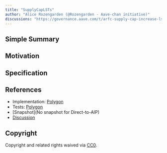 ```yaml
---
title: "SupplyCapLSTs"
author: "Alice Rozengarden (@Rozengarden - Aave-chan initiative)"
discussions: "https://governance.aave.com/t/arfc-supply-cap-increase-lsts-on-polygon-v3/14696"
---
```


## Simple Summary

## Motivation

## Specification

## References

- Implementation: [Polygon](https://github.com/bgd-labs/aave-proposals/blob/main/src/20230831_AaveV3_Pol_SupplyCapLSTs/AaveV3_Polygon_SupplyCapLSTs_20230831.sol)
- Tests: [Polygon](https://github.com/bgd-labs/aave-proposals/blob/main/src/20230831_AaveV3_Pol_SupplyCapLSTs/AaveV3_Polygon_SupplyCapLSTs_20230831.t.sol)
- [Snapshot](No snapshot for Direct-to-AIP)
- [Discussion](https://governance.aave.com/t/arfc-supply-cap-increase-lsts-on-polygon-v3/14696)

## Copyright

Copyright and related rights waived via [CC0](https://creativecommons.org/publicdomain/zero/1.0/).

